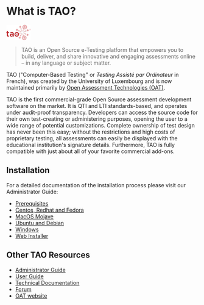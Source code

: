 # What is TAO?

![TAO Logo](https://github.com/oat-sa/taohub-developer-guide/raw/master/resources/tao-logo.png)

>TAO is an Open Source e-Testing platform that empowers you to build, deliver, and share innovative and engaging assessments online – in any language or subject matter.

TAO ("Computer-Based Testing" or *Testing Assisté par Ordinateur* in French), was created by the University of Luxembourg and is now maintained primarily by [Open Assessment Technologies (OAT)](http://www.taotesting.com/).

TAO is the first commercial-grade Open Source assessment development software on the market. It is QTI and LTI standards-based, and operates under audit-proof transparency. Developers can access the source code for their own test-creating or administering purposes, opening the user to a wide range of potential customizations. Complete ownership of test design has never been this easy; without the restrictions and high costs of proprietary testing, all assessments can easily be displayed with the educational institution's signature details. Furthermore, TAO is fully compatible with just about all of your favorite commercial add-ons.

## Installation

For a detailed documentation of the installation process please visit our Administrator Guide:

- [Prerequisites](https://adminguide.taotesting.com/installation-and-upgrade/prerequisites)
- [Centos, Redhat and Fedora](https://adminguide.taotesting.com/installation-and-upgrade/centos-redhat-and-fedora)
- [MacOS Mojave](https://adminguide.taotesting.com/installation-and-upgrade/macos)
- [Ubuntu and Debian](https://adminguide.taotesting.com/installation-and-upgrade/ubuntu-and-debian)
- [Windows](https://adminguide.taotesting.com/installation-and-upgrade/windows)
- [Web Installer](https://adminguide.taotesting.com/installation-and-upgrade/web-installer)

## Other TAO Resources

- [Administrator Guide](https://adminguide.taotesting.com)
- [User Guide](https://userguide.taotesting.com)
- [Technical Documentation](https://hub.taotesting.com)
- [Forum](https://forum.taotesting.com)
- [OAT website](https://www.taotesting.com)
